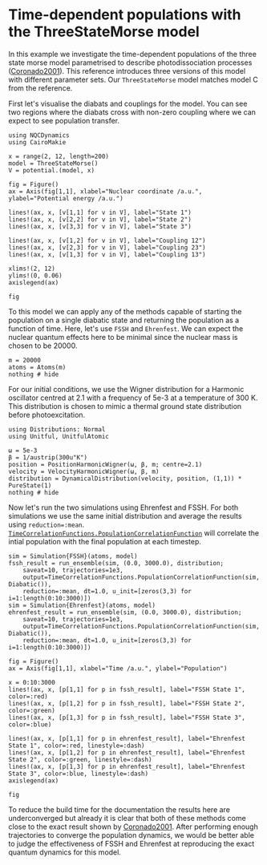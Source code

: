# Time-dependent populations with the ThreeStateMorse model

In this example we investigate the time-dependent populations of the three state
morse model parametrised to describe photodissociation processes ([Coronado2001](@cite)).
This reference introduces three versions of this model with different parameter sets.
Our `ThreeStateMorse` model matches model C from the reference.

First let's visualise the diabats and couplings for the model.
You can see two regions where the diabats cross with non-zero coupling where we can expect
to see population transfer.
```@example threestatemorse
using NQCDynamics
using CairoMakie

x = range(2, 12, length=200)
model = ThreeStateMorse()
V = potential.(model, x)

fig = Figure()
ax = Axis(fig[1,1], xlabel="Nuclear coordinate /a.u.", ylabel="Potential energy /a.u.")

lines!(ax, x, [v[1,1] for v in V], label="State 1")
lines!(ax, x, [v[2,2] for v in V], label="State 2")
lines!(ax, x, [v[3,3] for v in V], label="State 3")

lines!(ax, x, [v[1,2] for v in V], label="Coupling 12")
lines!(ax, x, [v[2,3] for v in V], label="Coupling 23")
lines!(ax, x, [v[1,3] for v in V], label="Coupling 13")

xlims!(2, 12)
ylims!(0, 0.06)
axislegend(ax)

fig 
```

To this model we can apply any of the methods capable of starting the population on a single
diabatic state and returning the population as a function of time.
Here, let's use `FSSH` and `Ehrenfest`.
We can expect the nuclear quantum effects here to be minimal since the nuclear mass is
chosen to be 20000. 
```@example threestatemorse
m = 20000
atoms = Atoms(m)
nothing # hide
```

For our initial conditions, we use the Wigner distribution for a Harmonic oscillator
centred at 2.1 with a frequency of 5e-3 at a temperature of 300 K.
This distribution is chosen to mimic a thermal ground state distribution before
photoexcitation.
```@example threestatemorse
using Distributions: Normal
using Unitful, UnitfulAtomic

ω = 5e-3
β = 1/austrip(300u"K")
position = PositionHarmonicWigner(ω, β, m; centre=2.1)
velocity = VelocityHarmonicWigner(ω, β, m)
distribution = DynamicalDistribution(velocity, position, (1,1)) * PureState(1)
nothing # hide
```

Now let's run the two simulations using Ehrenfest and FSSH.
For both simulations we use the same initial distribution and average the results
using `reduction=:mean`.
[`TimeCorrelationFunctions.PopulationCorrelationFunction`](@ref) will correlate
the intial population with the final population at each timestep.

```@example threestatemorse
sim = Simulation{FSSH}(atoms, model)
fssh_result = run_ensemble(sim, (0.0, 3000.0), distribution;
    saveat=10, trajectories=1e3,
    output=TimeCorrelationFunctions.PopulationCorrelationFunction(sim, Diabatic()),
    reduction=:mean, dt=1.0, u_init=[zeros(3,3) for i=1:length(0:10:3000)])
sim = Simulation{Ehrenfest}(atoms, model)
ehrenfest_result = run_ensemble(sim, (0.0, 3000.0), distribution;
    saveat=10, trajectories=1e3,
    output=TimeCorrelationFunctions.PopulationCorrelationFunction(sim, Diabatic()),
    reduction=:mean, dt=1.0, u_init=[zeros(3,3) for i=1:length(0:10:3000)])

fig = Figure()
ax = Axis(fig[1,1], xlabel="Time /a.u.", ylabel="Population")

x = 0:10:3000
lines!(ax, x, [p[1,1] for p in fssh_result], label="FSSH State 1", color=:red)
lines!(ax, x, [p[1,2] for p in fssh_result], label="FSSH State 2", color=:green)
lines!(ax, x, [p[1,3] for p in fssh_result], label="FSSH State 3", color=:blue)

lines!(ax, x, [p[1,1] for p in ehrenfest_result], label="Ehrenfest State 1", color=:red, linestyle=:dash)
lines!(ax, x, [p[1,2] for p in ehrenfest_result], label="Ehrenfest State 2", color=:green, linestyle=:dash)
lines!(ax, x, [p[1,3] for p in ehrenfest_result], label="Ehrenfest State 3", color=:blue, linestyle=:dash)
axislegend(ax)

fig
```

To reduce the build time for the documentation the results here are underconverged but
already it is clear that both of these methods come close to the exact result shown by [Coronado2001](@cite).
After performing enough trajectories to converge the population dynamics,
we would be better able to judge the effectiveness of FSSH and Ehrenfest at reproducing the exact quantum dynamics for this model.
